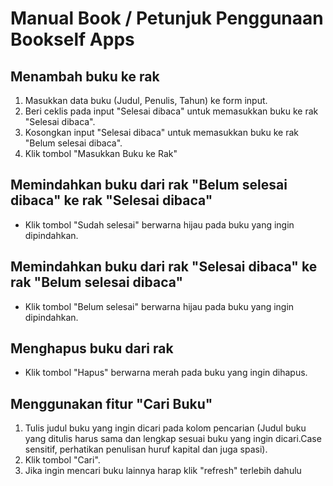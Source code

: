 # Manual Book / Petunjuk Penggunaan Bookself Apps

## Menambah buku ke rak

<ol>
<li> Masukkan data buku (Judul, Penulis, Tahun) ke form input.
<li> Beri ceklis pada input "Selesai dibaca" untuk memasukkan buku ke rak "Selesai dibaca".
<li> Kosongkan input "Selesai dibaca" untuk memasukkan buku ke rak "Belum selesai dibaca".
<li> Klik tombol "Masukkan Buku ke Rak"
</ol>

## Memindahkan buku dari rak "Belum selesai dibaca" ke rak "Selesai dibaca"

<ul>
<li>Klik tombol "Sudah selesai" berwarna hijau pada buku yang ingin dipindahkan.
</ul>

## Memindahkan buku dari rak "Selesai dibaca" ke rak "Belum selesai dibaca"

<ul>
<li>Klik tombol "Belum selesai" berwarna hijau pada buku yang ingin dipindahkan.
</ul>

## Menghapus buku dari rak

<ul>
<li>Klik tombol "Hapus" berwarna merah pada buku yang ingin dihapus.
</ul>

## Menggunakan fitur "Cari Buku"

<ol>
<li>Tulis judul buku yang ingin dicari pada kolom pencarian (Judul buku yang ditulis harus sama dan lengkap sesuai buku yang ingin dicari.Case sensitif, perhatikan penulisan huruf kapital dan juga spasi).
<li>Klik tombol "Cari".
<li>Jika ingin mencari buku lainnya harap klik "refresh" terlebih dahulu
</ol>
